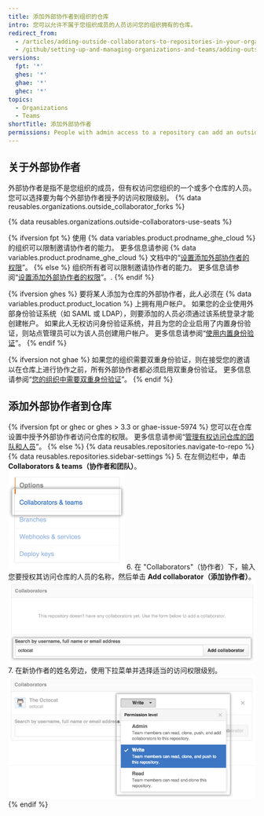 ```yaml
---
title: 添加外部协作者到组织的仓库
intro: 您可以允许不属于您组织成员的人员访问您的组织拥有的仓库。
redirect_from:
  - /articles/adding-outside-collaborators-to-repositories-in-your-organization
  - /github/setting-up-and-managing-organizations-and-teams/adding-outside-collaborators-to-repositories-in-your-organization
versions:
  fpt: '*'
  ghes: '*'
  ghae: '*'
  ghec: '*'
topics:
  - Organizations
  - Teams
shortTitle: 添加外部协作者
permissions: People with admin access to a repository can add an outside collaborator to the repository.
---
```


## 关于外部协作者

外部协作者是指不是您组织的成员，但有权访问您组织的一个或多个仓库的人员。 您可以选择要为每个外部协作者授予的访问权限级别。 {% data reusables.organizations.outside_collaborator_forks %}

{% data reusables.organizations.outside-collaborators-use-seats %}

{% ifversion fpt %}
使用 {% data variables.product.prodname_ghe_cloud %} 的组织可以限制邀请协作者的能力。 更多信息请参阅 {% data variables.product.prodname_ghe_cloud %} 文档中的“[设置添加外部协作者的权限](/enterprise-cloud@latest/organizations/managing-organization-settings/setting-permissions-for-adding-outside-collaborators)”。
{% else %}
组织所有者可以限制邀请协作者的能力。 更多信息请参阅“[设置添加外部协作者的权限](/organizations/managing-organization-settings/setting-permissions-for-adding-outside-collaborators)”。.
{% endif %}

{% ifversion ghes %}
要将某人添加为仓库的外部协作者，此人必须在 {% data variables.product.product_location %} 上拥有用户帐户。 如果您的企业使用外部身份验证系统（如 SAML 或 LDAP），则要添加的人员必须通过该系统登录才能创建帐户。 如果此人无权访问身份验证系统，并且为您的企业启用了内置身份验证，则站点管理员可以为该人员创建用户帐户。 更多信息请参阅“[使用内置身份验证](/admin/authentication/authenticating-users-for-your-github-enterprise-server-instance/using-built-in-authentication#inviting-users)”。
{% endif %}

{% ifversion not ghae %}
如果您的组织需要双重身份验证，则在接受您的邀请以在仓库上进行协作之前，所有外部协作者都必须启用双重身份验证。 更多信息请参阅“[您的组织中需要双重身份验证](/organizations/keeping-your-organization-secure/managing-two-factor-authentication-for-your-organization/requiring-two-factor-authentication-in-your-organization)”。
{% endif %}

## 添加外部协作者到仓库

{% ifversion fpt or ghec or ghes > 3.3 or ghae-issue-5974 %}
您可以在仓库设置中授予外部协作者访问仓库的权限。 更多信息请参阅“[管理有权访问仓库的团队和人员](/repositories/managing-your-repositorys-settings-and-features/managing-repository-settings/managing-teams-and-people-with-access-to-your-repository#inviting-a-team-or-person)”。
{% else %}
{% data reusables.repositories.navigate-to-repo %}
{% data reusables.repositories.sidebar-settings %}
5. 在左侧边栏中，单击 **Collaborators & teams（协作者和团队）**。 ![突出显示协作者和团队的仓库设置侧边栏](/assets/images/help/repository/org-repo-settings-collaborators-and-teams.png)
6. 在 "Collaborators"（协作者）下，输入您要授权其访问仓库的人员的名称，然后单击 **Add collaborator（添加协作者）**。 ![在搜索字段中输入了 Octocat 用户名的协作者部分](/assets/images/help/repository/org-repo-collaborators-find-name.png)
7. 在新协作者的姓名旁边，使用下拉菜单并选择适当的访问权限级别。 ![仓库权限选择器](/assets/images/help/repository/org-repo-collaborators-choose-permissions.png)
{% endif %}
